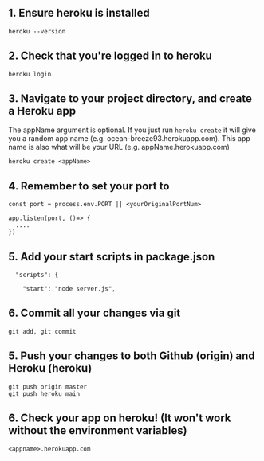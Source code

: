 
## 1. Ensure heroku is installed
```
heroku --version
```

## 2. Check that you're logged in to heroku 

```
heroku login
```

## 3. Navigate to your project directory, and create a Heroku app

The appName argument is optional. If you just run `heroku create` it will give you a random app name (e.g. ocean-breeze93.herokuapp.com). This app name is also what will be your URL (e.g. appName.herokuapp.com)

```
heroku create <appName>
```

## 4. Remember to set your port to
```
const port = process.env.PORT || <yourOriginalPortNum>

app.listen(port, ()=> {
  ....
})
```

## 5. Add your start scripts in package.json
```
  "scripts": {

    "start": "node server.js",
```

## 6. Commit all your changes via git 
```
git add, git commit
```

## 5. Push your changes to both Github (origin) and Heroku (heroku)

```
git push origin master
git push heroku main
```

## 6. Check your app on heroku! (It won't work without the environment variables)
```
<appname>.herokuapp.com
```
